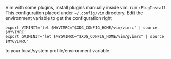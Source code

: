 Vim with some plugins, install plugins manually inside vim, run `:PlugInstall`
This configuration placed under `~/.config/vim` directory. Edit the environment variable to get the configuration right
```
export VIMINIT='let $MYVIMRC="$XDG_CONFIG_HOME/vim/vimrc" | source $MYVIMRC'
export GVIMINIT='let $MYGVIMRC="$XDG_CONFIG_HOME/vim/gvimrc" | source $MYGVIMRC'
```
to your local/system profile/environment variable
